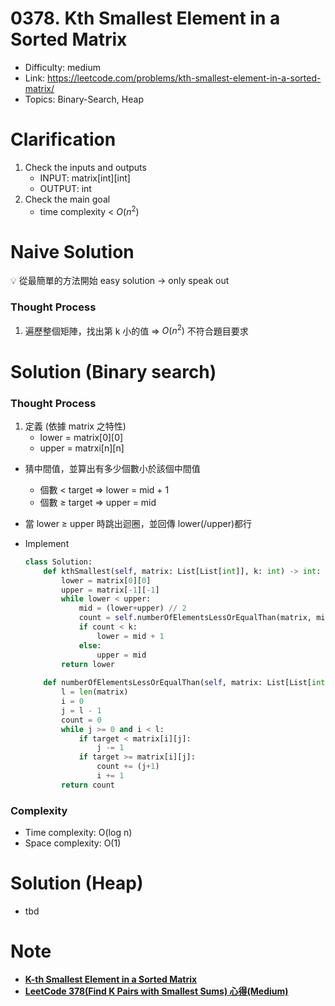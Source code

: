 # 0378. Kth Smallest Element in a Sorted Matrix

* Difficulty: medium
* Link: https://leetcode.com/problems/kth-smallest-element-in-a-sorted-matrix/
* Topics: Binary-Search, Heap

# Clarification

1. Check the inputs and outputs
    - INPUT: matrix[int][int]
    - OUTPUT: int
2. Check the main goal
    - time complexity < $O(n^2)$

# Naive Solution

<aside>
💡 從最簡單的方法開始 easy solution → only speak out

</aside>

### Thought Process

1. 遍歷整個矩陣，找出第 k 小的值 ⇒ $O(n^2)$ 不符合題目要求

# Solution (Binary search)

### Thought Process

1. 定義 (依據 matrix 之特性)
    - lower = matrix[0][0]
    - upper = matrxi[n][n]
- 猜中間值，並算出有多少個數小於該個中間值
    - 個數 < target ⇒ lower = mid + 1
    - 個數 ≥ target ⇒ upper = mid
- 當 lower ≥ upper 時跳出迴圈，並回傳 lower(/upper)都行
- Implement
    
    ```python
    class Solution:
        def kthSmallest(self, matrix: List[List[int]], k: int) -> int:
            lower = matrix[0][0]
            upper = matrix[-1][-1]
            while lower < upper:
                mid = (lower+upper) // 2
                count = self.numberOfElementsLessOrEqualThan(matrix, mid)
                if count < k:
                    lower = mid + 1
                else:
                    upper = mid
            return lower
        
        def numberOfElementsLessOrEqualThan(self, matrix: List[List[int]], target: int) -> int:
            l = len(matrix)
            i = 0
            j = l - 1
            count = 0
            while j >= 0 and i < l:
                if target < matrix[i][j]:
                    j -= 1
                if target >= matrix[i][j]:
                    count += (j+1)
                    i += 1
            return count
    ```
    

### Complexity

- Time complexity: O(log n)
- Space complexity: O(1)

# Solution (Heap)

- tbd

# Note

- ****[K-th Smallest Element in a Sorted Matrix](https://www.tutorialcup.com/interview/matrix/k-th-smallest-element-in-a-sorted-matrix.htm#Using_min_Heap_data_structure)****
- ****[LeetCode 378(Find K Pairs with Smallest Sums) 心得(Medium)](https://medium.com/@ChYuan/leetcode-378-find-k-pairs-with-smallest-sums-%E5%BF%83%E5%BE%97-medium-c2430d02f260)****